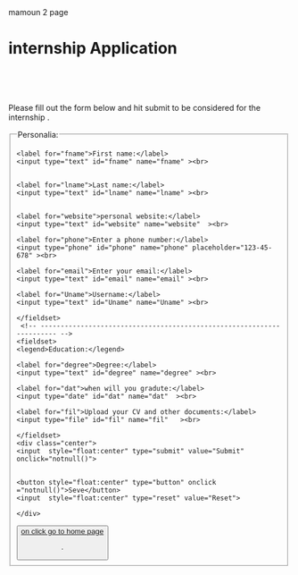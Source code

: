 <!DOCTYPE>

<html>
<head>
<link rel="stylesheet" href ="stylepage2.css">
<script src="jsfile.js"> 
 
</script>
mamoun 2 page 
</head>
<h1> internship Application </h1>
<br><p id ="demo" ></p><br>
<p> Please fill out the form below and hit 
 submit to be considered for the internship .</p>
<form">
  <fieldset>
    <legend>Personalia:</legend>
    
	<label for="fname">First name:</label>
    <input type="text" id="fname" name="fname" ><br>
    
	
	<label for="lname">Last name:</label>
    <input type="text" id="lname" name="lname" ><br>
	
	
	<label for="website">personal website:</label>
	<input type="text" id="website" name="website"  ><br>
	
	<label for="phone">Enter a phone number:</label>
	<input type="phone" id="phone" name="phone" placeholder="123-45-678" ><br>
	
	<label for="email">Enter your email:</label>
	<input type="text" id="email" name="email" ><br>
	
	<label for="Uname">Username:</label>
	<input type="text" id="Uname" name="Uname" ><br>
	
	</fieldset>
     <!-- ---------------------------------------------------------------------- -->
	<fieldset>
    <legend>Education:</legend>
    
	<label for="degree">Degree:</label>
	<input type="text" id="degree" name="degree" ><br>
	
	<label for="dat">when will you gradute:</label>
	<input type="date" id="dat" name="dat"  ><br>
	
	<label for="fil">Upload your CV and other documents:</label>
	<input type="file" id="fil" name="fil"   ><br>
	
	</fieldset>
	<div class="center">
    <input  style="float:center" type="submit" value="Submit" onclick="notnull()">
	
	
    <button style="float:center" type="button" onclick ="notnull()">Seve</button>
	<input  style="float:center" type="reset" value="Reset">
    
	</div>
</form>
<a href="https://mamoun-adle.github.io/"><button> on click go to home page </a>




.
</html>
